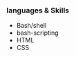 
<h3>languages & Skills</h3>
<ul>
  <li>Bash/shell</li>
  <li>bash-scripting</li>
  <li>HTML</li>
  <li>CSS</li>
